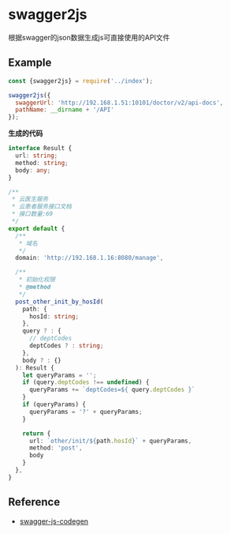 # swagger2js
根据swagger的json数据生成js可直接使用的API文件



## Example
```javascript
const {swagger2js} = require('../index');

swagger2js({
  swaggerUrl: 'http://192.168.1.51:10101/doctor/v2/api-docs',
  pathName: __dirname + '/API'
});
```
**生成的代码**
```typescript
interface Result {
  url: string;
  method: string;
  body: any;
}

/**
 * 云医生服务
 * 云患者服务接口文档
 * 接口数量:69
 */
export default {
  /**
   * 域名
   */
  domain: 'http://192.168.1.16:8080/manage',

  /**
   * 初始化权限
   * @method
   */
  post_other_init_by_hosId(
    path: {
      hosId: string;
    },
    query ? : {
      // deptCodes
      deptCodes ? : string;
    },
    body ? : {}
  ): Result {
    let queryParams = '';
    if (query.deptCodes !== undefined) {
      queryParams += `deptCodes=${ query.deptCodes }`
    }
    if (queryParams) {
      queryParams = '?' + queryParams;
    }

    return {
      url: `other/init/${path.hosId}` + queryParams,
      method: 'post',
      body
    }
  },
}
```
 ## Reference

 - [swagger-js-codegen](https://github.com/wcandillon/swagger-js-codegen)
